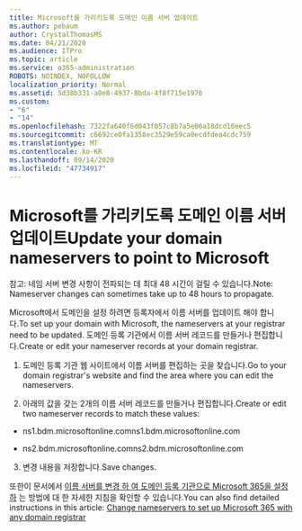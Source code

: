 ```yaml
---
title: Microsoft를 가리키도록 도메인 이름 서버 업데이트
ms.author: pebaum
author: CrystalThomasMS
ms.date: 04/21/2020
ms.audience: ITPro
ms.topic: article
ms.service: o365-administration
ROBOTS: NOINDEX, NOFOLLOW
localization_priority: Normal
ms.assetid: 5d38b331-a0e8-4937-8bda-4f8f715e1976
ms.custom:
- "6"
- "14"
ms.openlocfilehash: 7322fa640f6d043f057c8b7a5e06a18dcd10eec5
ms.sourcegitcommit: c6692ce0fa1358ec3529e59ca0ecdfdea4cdc759
ms.translationtype: MT
ms.contentlocale: ko-KR
ms.lasthandoff: 09/14/2020
ms.locfileid: "47734917"
---
```

# <a name="update-your-domain-nameservers-to-point-to-microsoft"></a><span data-ttu-id="5a100-102">Microsoft를 가리키도록 도메인 이름 서버 업데이트</span><span class="sxs-lookup"><span data-stu-id="5a100-102">Update your domain nameservers to point to Microsoft</span></span>

<span data-ttu-id="5a100-103">참고: 네임 서버 변경 사항이 전파되는 데 최대 48 시간이 걸릴 수 있습니다.</span><span class="sxs-lookup"><span data-stu-id="5a100-103">Note: Nameserver changes can sometimes take up to 48 hours to propagate.</span></span>
  
<span data-ttu-id="5a100-104">Microsoft에서 도메인을 설정 하려면 등록자에서 이름 서버를 업데이트 해야 합니다.</span><span class="sxs-lookup"><span data-stu-id="5a100-104">To set up your domain with Microsoft, the nameservers at your registrar need to be updated.</span></span> <span data-ttu-id="5a100-105">도메인 등록 기관에서 이름 서버 레코드를 만들거나 편집합니다.</span><span class="sxs-lookup"><span data-stu-id="5a100-105">Create or edit your nameserver records at your domain registrar.</span></span>
  
1. <span data-ttu-id="5a100-106">도메인 등록 기관 웹 사이트에서 이름 서버를 편집하는 곳을 찾습니다.</span><span class="sxs-lookup"><span data-stu-id="5a100-106">Go to your domain registrar's website and find the area where you can edit the nameservers.</span></span>

2. <span data-ttu-id="5a100-107">아래의 값을 갖는 2개의 이름 서버 레코드를 만들거나 편집합니다.</span><span class="sxs-lookup"><span data-stu-id="5a100-107">Create or edit two nameserver records to match these values:</span></span>

  - <span data-ttu-id="5a100-108">ns1.bdm.microsoftonline.com</span><span class="sxs-lookup"><span data-stu-id="5a100-108">ns1.bdm.microsoftonline.com</span></span>

  - <span data-ttu-id="5a100-109">ns2.bdm.microsoftonline.com</span><span class="sxs-lookup"><span data-stu-id="5a100-109">ns2.bdm.microsoftonline.com</span></span>

3. <span data-ttu-id="5a100-110">변경 내용을 저장합니다.</span><span class="sxs-lookup"><span data-stu-id="5a100-110">Save changes.</span></span>

<span data-ttu-id="5a100-111">또한이 문서에서 [이름 서버를 변경 하 여 도메인 등록 기관으로 Microsoft 365을 설정 하](https://docs.microsoft.com/microsoft-365/admin/get-help-with-domains/change-nameservers-at-any-domain-registrar) 는 방법에 대 한 자세한 지침을 확인할 수 있습니다.</span><span class="sxs-lookup"><span data-stu-id="5a100-111">You can also find detailed instructions in this article: [Change nameservers to set up Microsoft 365 with any domain registrar](https://docs.microsoft.com/microsoft-365/admin/get-help-with-domains/change-nameservers-at-any-domain-registrar)</span></span>
  